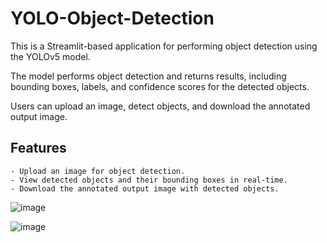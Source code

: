 # YOLO-Object-Detection

This is a Streamlit-based application for performing object detection using the YOLOv5 model. 

The model performs object detection and returns results, including bounding boxes, labels, and confidence scores for the detected objects.

Users can upload an image, detect objects, and download the annotated output image.

## Features
    - Upload an image for object detection.
    - View detected objects and their bounding boxes in real-time.
    - Download the annotated output image with detected objects.

![image](https://github.com/user-attachments/assets/1ff4bf85-4231-47fa-b93c-1cf5857bf98c)

![image](https://github.com/user-attachments/assets/27470ffd-6b50-41b7-b682-ba9a7cd36692)
